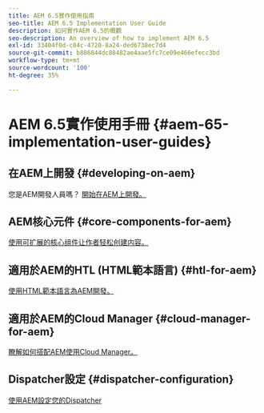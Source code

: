 ```yaml
---
title: AEM 6.5實作使用指南
seo-title: AEM 6.5 Implementation User Guide
description: 如何實作AEM 6.5的概觀
seo-description: An overview of how to implement AEM 6.5
exl-id: 33404f0d-c04c-4720-8a24-ded6738ec7d4
source-git-commit: b886844dc80482ae4aae5fc7ce09e466efecc3bd
workflow-type: tm+mt
source-wordcount: '100'
ht-degree: 35%

---
```


# AEM 6.5實作使用手冊 {#aem-65-implementation-user-guides}

## 在AEM上開發 {#developing-on-aem}

您是AEM開發人員嗎？ [開始在AEM上開發。](/help/sites-developing/home.md)

## AEM核心元件 {#core-components-for-aem}

[使用可扩展的核心组件让作者轻松创建内容。](https://experienceleague.adobe.com/docs/experience-manager-core-components/using/introduction.html?lang=zh-Hans)

## 適用於AEM的HTL (HTML範本語言) {#htl-for-aem}

[使用HTML範本語言為AEM開發。](https://experienceleague.adobe.com/docs/experience-manager-htl/content/overview.html)

## 適用於AEM的Cloud Manager {#cloud-manager-for-aem}

[瞭解如何搭配AEM使用Cloud Manager。](https://experienceleague.adobe.com/docs/experience-manager-cloud-manager/content/introduction.html)

## Dispatcher設定 {#dispatcher-configuration}

[使用AEM設定您的Dispatcher](https://experienceleague.adobe.com/docs/experience-manager-dispatcher/using/dispatcher.html)

